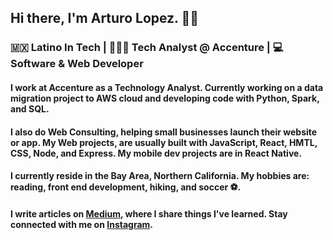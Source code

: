 ## Hi there, I'm Arturo Lopez. 👋🏾
### 🇲🇽 Latino In Tech | 👨🏾‍💻 Tech Analyst @ Accenture | 💻 Software & Web Developer

#### I work at Accenture as a Technology Analyst. Currently working on a data migration project to AWS cloud and developing code with Python, Spark, and SQL.

#### I also do Web Consulting, helping small businesses launch their website or app. My Web projects, are usually built with JavaScript, React, HMTL, CSS, Node, and Express. My mobile dev projects are in React Native.

#### I currently reside in the Bay Area, Northern California. My hobbies are: reading, front end development, hiking, and soccer ⚽️.

#### I write articles on [Medium](https://arturocreates.medium.com/), where I share things I've learned. Stay connected with me on [Instagram](https://www.instagram.com/arturo.creates/).

<!--
**alopez96/alopez96** is a ✨ _special_ ✨ repository because its `README.md` (this file) appears on your GitHub profile.

Here are some ideas to get you started:

- 🔭 I’m currently working on ...
- 🌱 I’m currently learning ...
- 👯 I’m looking to collaborate on ...
- 🤔 I’m looking for help with ...
- 💬 Ask me about ...
- 📫 How to reach me: ...
- 😄 Pronouns: ...
- ⚡ Fun fact: ...
-->

